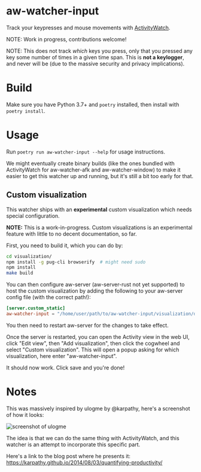 aw-watcher-input
================

Track your keypresses and mouse movements with [ActivityWatch](https://activitywatch.net).

NOTE: Work in progress, contributions welcome!

NOTE: This does not track *which* keys you press, only that you pressed any key some number of times in a given time span. This is **not a keylogger**, and never will be (due to the massive security and privacy implications).


# Build

Make sure you have Python 3.7+ and `poetry` installed, then install with `poetry install`.


# Usage

Run `poetry run aw-watcher-input --help` for usage instructions.

We might eventually create binary builds (like the ones bundled with ActivityWatch for aw-watcher-afk and aw-watcher-window) to make it easier to get this watcher up and running, but it's still a bit too early for that.


## Custom visualization

This watcher ships with an **experimental** custom visualization which needs special configuration. 

**NOTE:** This is a work-in-progress. Custom visualizations is an experimental feature with little to no decent documentation, so far.

First, you need to build it, which you can do by:

```sh
cd visualization/
npm install -g pug-cli browserify  # might need sudo
npm install
make build
```

You can then configure aw-server (aw-server-rust not yet supported) to host the custom visualization by adding the following to your aw-server config file (with the correct path!):

```toml
[server.custom_static]
aw-watcher-input = "/home/user/path/to/aw-watcher-input/visualization/dist"
```

You then need to restart aw-server for the changes to take effect.

Once the server is restarted, you can open the Activity view in the web UI, click "Edit view", then "Add visualization", then click the cogwheel and select "Custom visualization". This will open a popup asking for which visualization, here enter "aw-watcher-input".

It should now work. Click save and you're done!

# Notes

This was massively inspired by ulogme by @karpathy, here's a screenshot of how it looks:

![screenshot of ulogme](https://karpathy.github.io/assets/ulogme_sv2.jpeg)

The idea is that we can do the same thing with ActivityWatch, and this watcher is an attempt to incorporate this specific part.

Here's a link to the blog post where he presents it: https://karpathy.github.io/2014/08/03/quantifying-productivity/
